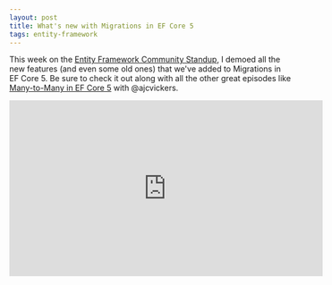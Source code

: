 ```yaml
---
layout: post
title: What's new with Migrations in EF Core 5
tags: entity-framework
---
```


This week on the [Entity Framework Community Standup](https://www.youtube.com/playlist?list=PL1rZQsJPBU2Ry_KbYPklhVu0JhP0kOFbj), I demoed all the new features (and even some old ones) that we've added to Migrations in EF Core 5. Be sure to check it out along with all the other great episodes like [Many-to-Many in EF Core 5](https://youtu.be/W1sxepfIMRM?t=287&list=PL1rZQsJPBU2Ry_KbYPklhVu0JhP0kOFbj) with @ajcvickers.

<iframe style="display: block; margin-left: auto; margin-right: auto" width="560" height="315" src="https://www.youtube-nocookie.com/embed/mSsGERmrhnE?start=283&list=PL1rZQsJPBU2Ry_KbYPklhVu0JhP0kOFbj" frameborder="0" allow="accelerometer; autoplay; clipboard-write; encrypted-media; gyroscope; picture-in-picture" allowfullscreen></iframe>
